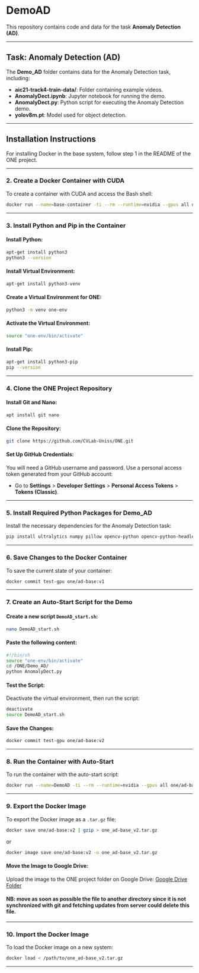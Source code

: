 
# DemoAD

This repository contains code and data for the task **Anomaly Detection (AD)**.

---

## Task: **Anomaly Detection (AD)**
The **Demo_AD** folder contains data for the Anomaly Detection task, including:

- **aic21-track4-train-data/**: Folder containing example videos.
- **AnomalyDect.ipynb**: Jupyter notebook for running the demo.
- **AnomalyDect.py**: Python script for executing the Anomaly Detection demo.
- **yolov8m.pt**: Model used for object detection.

---

## Installation Instructions

For installing Docker in the base system, follow step 1 in the README of the ONE project.

---

### **2. Create a Docker Container with CUDA**
To create a container with CUDA and access the Bash shell:
```bash
docker run --name=base-container -ti --rm --runtime=nvidia --gpus all ubuntu /bin/bash
```

---

### **3. Install Python and Pip in the Container**

#### Install Python:
```bash
apt-get install python3
python3 --version
```

#### Install Virtual Environment:
```bash
apt-get install python3-venv
```

#### Create a Virtual Environment for ONE:
```bash
python3 -m venv one-env
```

#### Activate the Virtual Environment:
```bash
source "one-env/bin/activate"
```

#### Install Pip:
```bash
apt-get install python3-pip
pip --version
```

---

### **4. Clone the ONE Project Repository**
#### Install Git and Nano:
```bash
apt install git nano
```

#### Clone the Repository:
```bash
git clone https://github.com/CVLab-Uniss/ONE.git
```

#### Set Up GitHub Credentials:
You will need a GitHub username and password. Use a personal access token generated from your GitHub account:
- Go to **Settings** > **Developer Settings** > **Personal Access Tokens** > **Tokens (Classic)**.

---

### **5. Install Required Python Packages for Demo_AD**
Install the necessary dependencies for the Anomaly Detection task:
```bash
pip install ultralytics numpy pillow opencv-python opencv-python-headless
```

---

### **6. Save Changes to the Docker Container**
To save the current state of your container:
```bash
docker commit test-gpu one/ad-base:v1
```

---

### **7. Create an Auto-Start Script for the Demo**

#### Create a new script `DemoAD_start.sh`:
```bash
nano DemoAD_start.sh
```

#### Paste the following content:
```bash
#!/bin/sh
source "one-env/bin/activate"
cd /ONE/Demo_AD/
python AnomalyDect.py
```

#### Test the Script:
Deactivate the virtual environment, then run the script:
```bash
deactivate
source DemoAD_start.sh
```

#### Save the Changes:
```bash
docker commit test-gpu one/ad-base:v2
```

---

### **8. Run the Container with Auto-Start**
To run the container with the auto-start script:
```bash
docker run --name=DemoAD -ti --rm --runtime=nvidia --gpus all one/ad-base:v2 bash -c 'source DemoAD_start.sh'
```

---

### **9. Export the Docker Image**
To export the Docker image as a `.tar.gz` file:
```bash
docker save one/ad-base:v2 | gzip > one_ad-base_v2.tar.gz
```
or
```bash
docker image save one/ad-base:v2 -o one_ad-base_v2.tar.gz
```

#### Move the Image to Google Drive:
Upload the image to the ONE project folder on Google Drive:
[Google Drive Folder](https://drive.google.com/drive/folders/1tlQE4pZ97qlIT6QgKOcm2Y70yzsFFmYG?usp=drive_link)

#### NB: move as soon as possible the file to another directory since it is not synchronized with git and fetching updates from server could delete this file.

---

### **10. Import the Docker Image**
To load the Docker image on a new system:
```bash
docker load < /path/to/one_ad-base_v2.tar.gz
```

---
